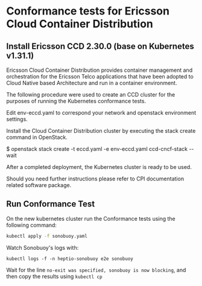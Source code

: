 # Conformance tests for Ericsson Cloud Container Distribution

## Install Ericsson CCD 2.30.0 (base on Kubernetes v1.31.1)

Ericsson Cloud Container Distribution provides container management and
orchestration for the Ericsson Telco applications that have been adopted to
Cloud Native based Architecture and run in a container environment.

The following procedure were used to create an CCD cluster for the purposes of
running the Kubernetes conformance tests.

Edit env-eccd.yaml to correspond your network and openstack environment
settings.

Install the Cloud Container Distribution cluster by executing the stack create
command in OpenStack.

$ openstack stack create -t eccd.yaml -e env-eccd.yaml ccd-cncf-stack --wait

After a completed deployment, the Kubernetes cluster is ready to be used.

Should you need further instructions please refer to CPI documentation related
software package.

## Run Conformance Test

On the new kubernetes cluster run the Conformance tests using the following
command:

```sh
kubectl apply -f sonobuoy.yaml
```

Watch Sonobuoy's logs with:

```
kubectl logs -f -n heptio-sonobuoy e2e sonobuoy
```

Wait for the line `no-exit was specified, sonobuoy is now blocking`, and then
copy the results using `kubectl cp`
